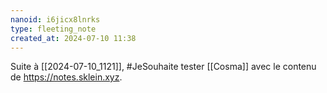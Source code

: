 ```yaml
---
nanoid: i6jicx8lnrks
type: fleeting_note
created_at: 2024-07-10 11:38
---
```

Suite à [[2024-07-10_1121]], #JeSouhaite tester [[Cosma]] avec le contenu de <https://notes.sklein.xyz>.
